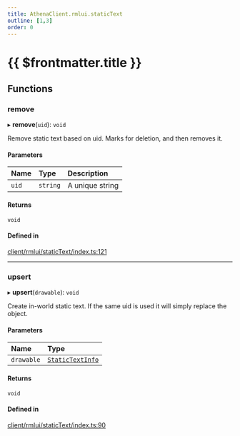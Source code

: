 ```yaml
---
title: AthenaClient.rmlui.staticText
outline: [1,3]
order: 0
---
```


# {{ $frontmatter.title }}


## Functions

### remove

▸ **remove**(`uid`): `void`

Remove static text based on uid.
Marks for deletion, and then removes it.

#### Parameters

| Name | Type | Description |
| :------ | :------ | :------ |
| `uid` | `string` | A unique string |

#### Returns

`void`

#### Defined in

[client/rmlui/staticText/index.ts:121](https://github.com/Stuyk/altv-athena/blob/2ba937d/src/core/client/rmlui/staticText/index.ts#L121)

___

### upsert

▸ **upsert**(`drawable`): `void`

Create in-world static text.
If the same uid is used it will simply replace the object.

#### Parameters

| Name | Type |
| :------ | :------ |
| `drawable` | [`StaticTextInfo`](../interfaces/client_rmlui_staticText_staticTextInterfaces_StaticTextInfo.md) |

#### Returns

`void`

#### Defined in

[client/rmlui/staticText/index.ts:90](https://github.com/Stuyk/altv-athena/blob/2ba937d/src/core/client/rmlui/staticText/index.ts#L90)
